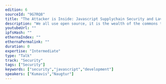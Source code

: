 ```yaml
---
edition: 6
sourceId: "9G7RQ8"
title: "The Attacker is Inside: Javascript Supplychain Security and LavaMoat"
description: "We all use open source, it is the wealth of the commons that forms the foundations we all build on. While this is incredibly empowering, we may be inviting the devil to dine with us. This talk examines software supplychain attacks in the javascript and crypto ecosystems and how to keep your app, wallet, and users safe. We'll look at the free and opensource tool LavaMoat that protects MetaMask."
youtubeUrl: ""
ipfsHash: ""
ethernaIndex: ""
ethernaPermalink: ""
duration: 0
expertise: "Intermediate"
type: "Talk"
track: "Security"
tags: ["Security"]
keywords: ["security","javascript","development"]
speakers: ["Kumavis","Naugtur"]
---
```

